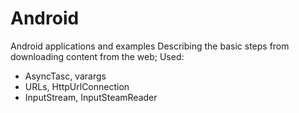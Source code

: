 # Android
Android applications and examples
Describing the basic steps from downloading content from the web;
Used:
  - AsyncTasc, varargs
  - URLs, HttpUrlConnection
  - InputStream, InputSteamReader
